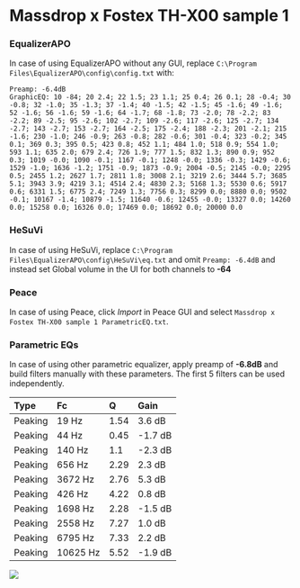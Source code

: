 # Massdrop x Fostex TH-X00 sample 1

### EqualizerAPO
In case of using EqualizerAPO without any GUI, replace `C:\Program Files\EqualizerAPO\config\config.txt`
with:
```
Preamp: -6.4dB
GraphicEQ: 10 -84; 20 2.4; 22 1.5; 23 1.1; 25 0.4; 26 0.1; 28 -0.4; 30 -0.8; 32 -1.0; 35 -1.3; 37 -1.4; 40 -1.5; 42 -1.5; 45 -1.6; 49 -1.6; 52 -1.6; 56 -1.6; 59 -1.6; 64 -1.7; 68 -1.8; 73 -2.0; 78 -2.2; 83 -2.2; 89 -2.5; 95 -2.6; 102 -2.7; 109 -2.6; 117 -2.6; 125 -2.7; 134 -2.7; 143 -2.7; 153 -2.7; 164 -2.5; 175 -2.4; 188 -2.3; 201 -2.1; 215 -1.6; 230 -1.0; 246 -0.9; 263 -0.8; 282 -0.6; 301 -0.4; 323 -0.2; 345 0.1; 369 0.3; 395 0.5; 423 0.8; 452 1.1; 484 1.0; 518 0.9; 554 1.0; 593 1.1; 635 2.0; 679 2.4; 726 1.9; 777 1.5; 832 1.3; 890 0.9; 952 0.3; 1019 -0.0; 1090 -0.1; 1167 -0.1; 1248 -0.0; 1336 -0.3; 1429 -0.6; 1529 -1.0; 1636 -1.2; 1751 -0.9; 1873 -0.9; 2004 -0.5; 2145 -0.0; 2295 0.5; 2455 1.2; 2627 1.7; 2811 1.8; 3008 2.1; 3219 2.6; 3444 5.7; 3685 5.1; 3943 3.9; 4219 3.1; 4514 2.4; 4830 2.3; 5168 1.3; 5530 0.6; 5917 0.6; 6331 1.5; 6775 2.4; 7249 1.3; 7756 0.3; 8299 0.0; 8880 0.0; 9502 -0.1; 10167 -1.4; 10879 -1.5; 11640 -0.6; 12455 -0.0; 13327 0.0; 14260 0.0; 15258 0.0; 16326 0.0; 17469 0.0; 18692 0.0; 20000 0.0
```

### HeSuVi
In case of using HeSuVi, replace `C:\Program Files\EqualizerAPO\config\HeSuVi\eq.txt` and omit `Preamp:
-6.4dB` and instead set Global volume in the UI for both channels to **-64**

### Peace
In case of using Peace, click *Import* in Peace GUI and select `Massdrop x Fostex TH-X00 sample 1 ParametricEQ.txt`.

### Parametric EQs
In case of using other parametric equalizer, apply preamp of **-6.8dB** and build filters manually with
these parameters. The first 5 filters can be used independently.

| Type    | Fc       |    Q | Gain    |
|:--------|:---------|:-----|:--------|
| Peaking | 19 Hz    | 1.54 | 3.6 dB  |
| Peaking | 44 Hz    | 0.45 | -1.7 dB |
| Peaking | 140 Hz   | 1.1  | -2.3 dB |
| Peaking | 656 Hz   | 2.29 | 2.3 dB  |
| Peaking | 3672 Hz  | 2.76 | 5.3 dB  |
| Peaking | 426 Hz   | 4.22 | 0.8 dB  |
| Peaking | 1698 Hz  | 2.28 | -1.5 dB |
| Peaking | 2558 Hz  | 7.27 | 1.0 dB  |
| Peaking | 6795 Hz  | 7.33 | 2.2 dB  |
| Peaking | 10625 Hz | 5.52 | -1.9 dB |

![](https://raw.githubusercontent.com/jaakkopasanen/AutoEq/master/results/innerfidelity/sbaf-serious/Massdrop%20x%20Fostex%20TH-X00%20sample%201/Massdrop%20x%20Fostex%20TH-X00%20sample%201.png)